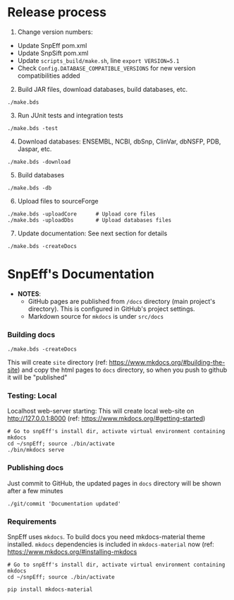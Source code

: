 

# Release process

1) Change version numbers:
- Update SnpEff pom.xml
- Update SnpSift pom.xml
- Update `scripts_build/make.sh`, line `export VERSION=5.1`
- Check `Config.DATABASE_COMPATIBLE_VERSIONS` for new version compatibilities added 
 
2) Build JAR files, download databases, build databases, etc.
```
./make.bds
```

3) Run JUnit tests and integration tests
```
./make.bds -test
```

4) Download databases: ENSEMBL, NCBI, dbSnp, ClinVar, dbNSFP, PDB, Jaspar, etc.
```
./make.bds -download
```

5) Build databases
```
./make.bds -db
```

6) Upload files to sourceForge

```
./make.bds -uploadCore		# Upload core files
./make.bds -uploadDbs		# Upload databases files
```

7) Update documentation: See next section for details
```
./make.bds -createDocs
```

# SnpEff's Documentation

- **NOTES**:
	- GitHub pages are published from `/docs` directory (main project's directory). This is configured in GitHub's project settings.
	- Markdown source for `mkdocs` is under `src/docs`

### Building docs

```
./make.bds -createDocs
```

This will create `site` directory (ref: <https://www.mkdocs.org/#building-the-site>) and copy the html pages to `docs` directory, so when you push to github it will be "published"

### Testing: Local

Localhost web-server starting: This will create local web-site on <http://127.0.0.1:8000> (ref: <https://www.mkdocs.org/#getting-started>)
```
# Go to snpEff's install dir, activate virtual environment containing mkdocs
cd ~/snpEff; source ./bin/activate
./bin/mkdocs serve
```

### Publishing docs

Just commit to GitHub, the updated pages in `docs` directory will be shown after a few minutes

```
./git/commit 'Documentation updated'
```

### Requirements

SnpEff uses `mkdocs`.
To build docs you need mkdocs-material theme installed.
`mkdocs` dependencies is included in `mkdocs-material` now (ref: <https://www.mkdocs.org/#installing-mkdocs>

```
# Go to snpEff's install dir, activate virtual environment containing mkdocs
cd ~/snpEff; source ./bin/activate

pip install mkdocs-material
```

